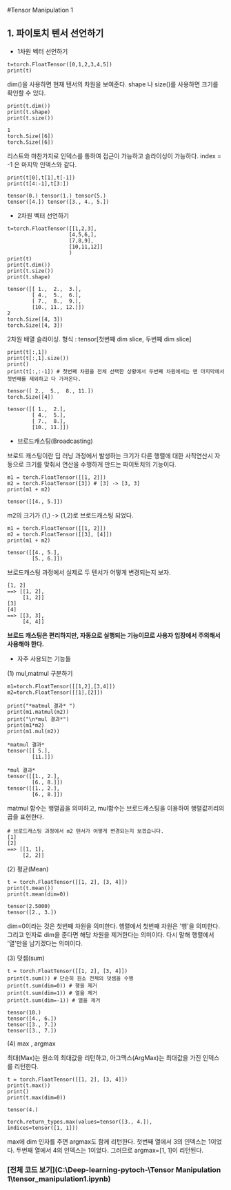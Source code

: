 #Tensor Manipulation 1

## 1. 파이토치 텐서 선언하기

- 1차원 벡터 선언하기 

```buildoutcfg
t=torch.FloatTensor([0,1,2,3,4,5])
print(t)
```
dim()을 사용하면 현재 텐서의 차원을 보여준다. shape 나 size()를 사용하면 크기를 확인할 수 있다.

```buildoutcfg
print(t.dim())
print(t.shape)
print(t.size())
```
```buildoutcfg
1
torch.Size([6])
torch.Size([6])
```
리스트와 마찬가지로 인덱스를 통하여 접근이 가능하고 슬라이싱이 가능하다. index = -1 은 마지막 인덱스와 같다.
```buildoutcfg
print(t[0],t[1],t[-1])
print(t[4:-1],t[3:])
```
```buildoutcfg
tensor(0.) tensor(1.) tensor(5.)
tensor([4.]) tensor([3., 4., 5.])
```

- 2차원 벡터 선언하기

```buildoutcfg
t=torch.FloatTensor([[1,2,3],
                    [4,5,6,],
                    [7,8,9],
                    [10,11,12]]
                    )
print(t)
print(t.dim())
print(t.size())
print(t.shape)
```
```buildoutcfg
tensor([[ 1.,  2.,  3.],
        [ 4.,  5.,  6.],
        [ 7.,  8.,  9.],
        [10., 11., 12.]])
2
torch.Size([4, 3])
torch.Size([4, 3])
```
2차원 배열 슬라이싱. 형식 : tensor[첫번째 dim slice, 두번째 dim slice]
```buildoutcfg
print(t[:,1])
print(t[:,1].size())
print()
print(t[:,:-1]) # 첫번째 차원을 전체 선택한 상황에서 두번째 차원에서는 맨 마지막에서 첫번째를 제외하고 다 가져온다.
```
```buildoutcfg
tensor([ 2.,  5.,  8., 11.])
torch.Size([4])

tensor([[ 1.,  2.],
        [ 4.,  5.],
        [ 7.,  8.],
        [10., 11.]])
```

- 브로드캐스팅(Broadcasting)


브로드 캐스팅이란 딥 러닝 과정에서 발생하는 크기가 다른 행렬에 대한 사칙연산시 자동으로 크기를 맞춰서 연산을 수행하게 만드는 파이토치의 기능이다.  
```buildoutcfg
m1 = torch.FloatTensor([[1, 2]])
m2 = torch.FloatTensor([3]) # [3] -> [3, 3]
print(m1 + m2)
```
```buildoutcfg
tensor([[4., 5.]])
```
m2의 크기가 (1,) -> (1,2)로 브로드캐스팅 되었다.
```buildoutcfg
m1 = torch.FloatTensor([[1, 2]])
m2 = torch.FloatTensor([[3], [4]])
print(m1 + m2)
```
```buildoutcfg
tensor([[4., 5.],
        [5., 6.]])
```
브로드캐스팅 과정에서 실제로 두 텐서가 어떻게 변경되는지 보자.
```buildoutcfg
[1, 2]
==> [[1, 2],
     [1, 2]]
[3]
[4]
==> [[3, 3],
     [4, 4]]
```
**브로드 캐스팅은 편리하지만, 자동으로 실행되는 기능이므로 사용자 입장에서 주의해서 사용해야 한다.**

- 자주 사용되는 기능들

(1) mul,matmul 구분하기

```buildoutcfg
m1=torch.FloatTensor([[1,2],[3,4]])
m2=torch.FloatTensor([[1],[2]])

print("*matmul 결과* ")
print(m1.matmul(m2))
print("\n*mul 결과*")
print(m1*m2)
print(m1.mul(m2))
```
```buildoutcfg
*matmul 결과* 
tensor([[ 5.],
        [11.]])

*mul 결과*
tensor([[1., 2.],
        [6., 8.]])
tensor([[1., 2.],
        [6., 8.]])
```
matmul 함수는 행렬곱을 의미하고, mul함수는 브로드캐스팅을 이용하여 행렬값끼리의 곱을 표현한다.
```buildoutcfg
# 브로드캐스팅 과정에서 m2 텐서가 어떻게 변경되는지 보겠습니다.
[1]
[2]
==> [[1, 1],
     [2, 2]]
```
(2) 평균(Mean)
```buildoutcfg
t = torch.FloatTensor([[1, 2], [3, 4]])
print(t.mean())
print(t.mean(dim=0))
```
```buildoutcfg
tensor(2.5000)
tensor([2., 3.])
```
dim=0이라는 것은 첫번째 차원을 의미한다. 행렬에서 첫번째 차원은 '행'을 의미한다. 그리고 인자로 dim을 준다면 해당 차원을 제거한다는 의미이다. 다시 말해 행렬에서 '열'만을 남기겠다는 의미이다.

(3) 덧셈(sum)

```buildoutcfg
t = torch.FloatTensor([[1, 2], [3, 4]])
print(t.sum()) # 단순히 원소 전체의 덧셈을 수행
print(t.sum(dim=0)) # 행을 제거
print(t.sum(dim=1)) # 열을 제거
print(t.sum(dim=-1)) # 열을 제거
```
```buildoutcfg
tensor(10.)
tensor([4., 6.])
tensor([3., 7.])
tensor([3., 7.])
```
(4) max , argmax

최대(Max)는 원소의 최대값을 리턴하고, 아그맥스(ArgMax)는 최대값을 가진 인덱스를 리턴한다.

```buildoutcfg
t = torch.FloatTensor([[1, 2], [3, 4]])
print(t.max())
print()
print(t.max(dim=0)) 
```
```buildoutcfg
tensor(4.)

torch.return_types.max(values=tensor([3., 4.]),
indices=tensor([1, 1]))
```

max에 dim 인자를 주면 argmax도 함께 리턴한다. 첫번째 열에서 3의 인덱스는 1이었다. 두번째 열에서 4의 인덱스는 1이었다. 그러므로 argmax=[1, 1]이 리턴된다.


### [전체 코드 보기](C:\Deep-learning-pytoch-\Tensor Manipulation 1\tensor_manipulation1.ipynb)
